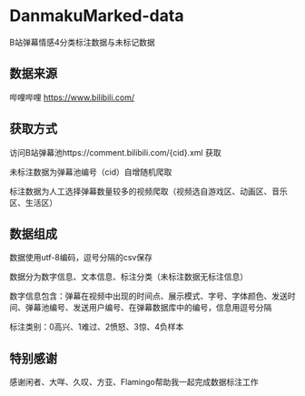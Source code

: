 # DanmakuMarked-data
B站弹幕情感4分类标注数据与未标记数据
## 数据来源
哔哩哔哩 https://www.bilibili.com/ 

## 获取方式
访问B站弹幕池https://comment.bilibili.com/{cid}.xml 获取

未标注数据为弹幕池编号（cid）自增随机爬取

标注数据为人工选择弹幕数量较多的视频爬取（视频选自游戏区、动画区、音乐区、生活区）

## 数据组成
数据使用utf-8编码，逗号分隔的csv保存

数据分为数字信息、文本信息、标注分类（未标注数据无标注信息）

数字信息包含：弹幕在视频中出现的时间点、展示模式、字号、字体颜色、发送时间、弹幕池编号、发送用户编号、在弹幕数据库中的编号，信息用逗号分隔

标注类别：0高兴、1难过、2愤怒、3惊、4负样本

## 特别感谢
感谢闲者、大咩、久叹、方亚、Flamingo帮助我一起完成数据标注工作
